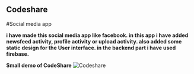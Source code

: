## Codeshare
#Social media app 

**i have made this social media app like facebook. in this app i have added newsfeed activity, profile activity or upload activity. also added some static design for the User interface.
in the backend part i have used firebase.**

**Small demo of CodeShare**
![Codeshare](https://user-images.githubusercontent.com/42887563/89320833-a71c1100-d69f-11ea-8498-b84af7be8a49.gif)



